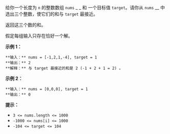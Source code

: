 给你一个长度为 `n` 的整数数组 `nums` _ _ 和 一个目标值 `target`。请你从 `nums` __ 中选出三个整数，使它们的和与
`target` 最接近。

返回这三个数的和。

假定每组输入只存在恰好一个解。



**示例 1：**

    
    
    **输入：** nums = [-1,2,1,-4], target = 1
    **输出：** 2
    **解释：** 与 target 最接近的和是 2 (-1 + 2 + 1 = 2) 。
    

**示例 2：**

    
    
    **输入：** nums = [0,0,0], target = 1
    **输出：** 0
    



**提示：**

  * `3 <= nums.length <= 1000`
  * `-1000 <= nums[i] <= 1000`
  * `-104 <= target <= 104`


